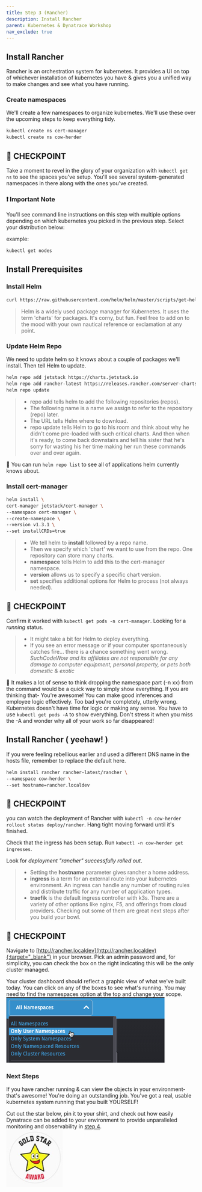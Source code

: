 ```yaml
---
title: Step 3 (Rancher)
description: Install Rancher
parent: Kubernetes & Dynatrace Workshop
nav_exclude: true
---
```


## Install Rancher

Rancher is an orchestration system for kubernetes.  It provides a UI on top of whichever installation of kubernetes you have & gives you a unified way to make changes and see what you have running.  

### Create namespaces

We'll create a few namespaces to organize kubernetes.  We'll use these over the upcoming steps to keep everything tidy.

```bash
kubectl create ns cert-manager
kubectl create ns cow-herder
```

## :checkered_flag: CHECKPOINT

Take a moment to revel in the glory of your organization with `kubectl get ns` to see the spaces you've setup.  You'll see several system-generated namespaces in there along with the ones you've created.

### :exclamation: Important Note

You'll see command line instructions on this step with multiple options depending on which kubernetes you picked in the previous step.  Select your distribution below:  

example:

```bash
kubectl get nodes
```

## Install Prerequisites

### Install Helm

```bash
curl https://raw.githubusercontent.com/helm/helm/master/scripts/get-helm-3 | bash
```

> Helm is a widely used package manager for Kubernetes.
> It uses the term 'charts' for packages.  It's corny, but fun.  Feel free to add on to the mood with your own nautical reference or exclamation at any point.

### Update Helm Repo

We need to update helm so it knows about a couple of packages we'll install.  Then tell Helm to update.

```bash
helm repo add jetstack https://charts.jetstack.io
helm repo add rancher-latest https://releases.rancher.com/server-charts/latest
helm repo update
```

>- repo add tells helm to add the following repositories (repos).  
>- The following name is a name we assign to refer to the repository (repo) later.  
>- The URL tells Helm where to download.  
>- repo update tells Helm to go to his room and think about why he didn't come pre-loaded with such critical charts.  And then when it's ready, to come back downstairs and tell his sister that he's sorry for wasting his her time making her run these commands over and over again.  

:memo: You can run `helm repo list` to see all of applications helm currently knows about.

### Install cert-manager

```bash
helm install \
cert-manager jetstack/cert-manager \
--namespace cert-manager \
--create-namespace \
--version v1.3.1 \
--set installCRDs=true
```

>- We tell helm to **install** followed by a repo name.
>- Then we specify which 'chart' we want to use from the repo.  One repository can store many charts.
>- **namespace** tells Helm to add this to the cert-manager namespace.
>- **version** allows us to specify a specific chart version.
>- **set** specifies additional options for Helm to process (not always needed).

## :checkered_flag: CHECKPOINT

Confirm it worked with `kubectl get pods -n cert-manager`.  Looking for a *running* status.

>- It might take a bit for Helm to deploy everything.
>- If you see an error message or if your computer spontaneously catches fire... there is a chance something went wrong.  *SuchCodeWow and its affiliates are not responsible for any damage to computer equipment, personal property, or pets both domestic & exotic*

:memo: It makes a lot of sense to think dropping the namespace part (-n xx) from the command would be a quick way to simply show everything.  If you are thinking that- You're awesome!  You can make good inferences and employee logic effectively.  Too bad you're completely, utterly wrong.  Kubernetes doesn't have time for logic or making any sense.  You have to use `kubectl get pods -A` to show everything.  Don't stress it when you miss the -A and wonder why all of your work so far disappeared!

## Install Rancher ( yeehaw! )

If you were feeling rebellious earlier and used a different DNS name in the hosts file, remember to replace the default here.

```bash
helm install rancher rancher-latest/rancher \
--namespace cow-herder \
--set hostname=rancher.localdev
```

## :checkered_flag: CHECKPOINT

you can watch the deployment of Rancher with `kubectl -n cow-herder rollout status deploy/rancher`.  Hang tight moving forward until it's finished.

Check that the ingress has been setup.  Run `kubectl -n cow-herder get ingresses`.

Look for *deployment "rancher" successfully rolled out*.

>- Setting the **hostname** parameter gives rancher a home address.
>- **ingress** is a term for an external route into your kubernetes environment.  An ingress can handle any number of routing rules and distribute traffic for any number of application types.
>- **traefik** is the default ingress controller with k3s.  There are a variety of other options like nginx, F5, and offerings from cloud providers.  Checking out some of them are great next steps after you build your bowl.

## :checkered_flag: CHECKPOINT

Navigate to [http://rancher.localdev](http://rancher.localdev){:target="_blank"} in your browser.  Pick an admin password and, for simplicity, you can check the box on the right indicating this will be the only cluster managed.

Your cluster dashboard should reflect a graphic view of what we've built today.  You can click on any of the boxes to see what's running.  You may need to find the namespaces option at the top and change your scope.  
![Namespaces](/assets/images/rancher_namespace_dropdown.jpg)

### Next Steps

If you have rancher running & can view the objects in your environment- that's awesome!  You're doing an outstanding job.  You've got a real, usable kubernetes system running that you built YOURSELF!

Cut out the star below, pin it to your shirt, and check out how easily Dynatrace can be added to your environment to provide unparalleled monitoring and observability in [step 4](step4).  
![gold star](../assets/images/gold_star.jpg)

<script src="{{ base.url | prepend: site.url }}/assets/js/copy.js"></script>
